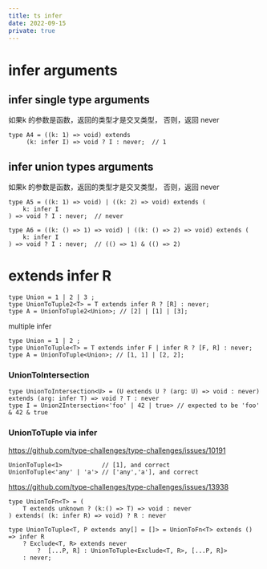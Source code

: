 ```yaml
---
title: ts infer
date: 2022-09-15
private: true
---
```

# infer arguments
## infer single type arguments
如果k 的参数是函数，返回的类型才是交叉类型， 否则，返回 never

    type A4 = ((k: 1) => void) extends
         (k: infer I) => void ? I : never;  // 1

## infer union types arguments
如果k 的参数是函数，返回的类型才是交叉类型， 否则，返回 never

    type A5 = ((k: 1) => void) | ((k: 2) => void) extends (
        k: infer I
    ) => void ? I : never;  // never

    type A6 = ((k: () => 1) => void) | ((k: () => 2) => void) extends (
        k: infer I
    ) => void ? I : never;  // (() => 1) & (() => 2)

# extends infer R

    type Union = 1 | 2 | 3 ;
    type UnionToTuple2<T> = T extends infer R ? [R] : never;
    type A = UnionToTuple2<Union>; // [2] | [1] | [3];

multiple infer

    type Union = 1 | 2 ;
    type UnionToTuple<T> = T extends infer F | infer R ? [F, R] : never;
    type A = UnionToTuple<Union>; // [1, 1] | [2, 2];

### UnionToIntersection
    type UnionToIntersection<U> = (U extends U ? (arg: U) => void : never) extends (arg: infer T) => void ? T : never
    type I = Union2Intersection<'foo' | 42 | true> // expected to be 'foo' & 42 & true

### UnionToTuple via infer
https://github.com/type-challenges/type-challenges/issues/10191

    UnionToTuple<1>           // [1], and correct
    UnionToTuple<'any' | 'a'> // ['any','a'], and correct

https://github.com/type-challenges/type-challenges/issues/13938

    type UnionToFn<T> = (
        T extends unknown ? (k:() => T) => void : never
    ) extends( (k: infer R) => void) ? R : never

    type UnionToTuple<T, P extends any[] = []> = UnionToFn<T> extends () => infer R 
        ? Exclude<T, R> extends never 
            ?  [...P, R] : UnionToTuple<Exclude<T, R>, [...P, R]> 
        : never;